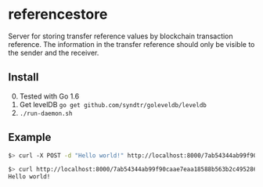 # referencestore
Server for storing transfer reference values by blockchain transaction reference.
The information in the transfer reference should only be visible to the sender and the receiver.

## Install

0. Tested with Go 1.6
1. Get levelDB `go get github.com/syndtr/goleveldb/leveldb`
2. `./run-daemon.sh`

## Example

```bash
$> curl -X POST -d "Hello world!" http://localhost:8000/7ab54344ab99f90caae7eaa18588b563b2c495286f90a34db2bf19368601e3d8
```

```bash
$> curl http://localhost:8000/7ab54344ab99f90caae7eaa18588b563b2c495286f90a34db2bf19368601e3d8
Hello world!
```
